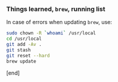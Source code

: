 ### Things learned, `brew`, running list

In case of errors when updating `brew`, use:

```bash
sudo chown -R `whoami` /usr/local
cd /usr/local
git add -Av .
git stash
git reset --hard
brew update
```

[end]
